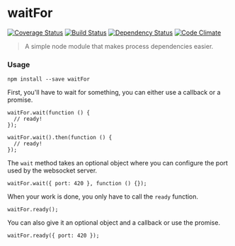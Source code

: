# waitFor

[![Coverage Status](https://coveralls.io/repos/Apercu/waitFor/badge.svg?branch=master)](https://coveralls.io/r/Apercu/waitFor?branch=master) [![Build Status](https://travis-ci.org/Apercu/waitFor.svg?branch=master)](https://travis-ci.org/Apercu/waitFor) [![Dependency Status](https://david-dm.org/Apercu/waitFor.svg)](https://david-dm.org/Apercu/waitFor) [![Code Climate](https://codeclimate.com/github/Apercu/waitFor/badges/gpa.svg)](https://codeclimate.com/github/Apercu/waitFor)

> A simple node module that makes process dependencies easier.

### Usage

    npm install --save waitFor

First, you'll have to wait for something, you can either use a callback or a promise.

    waitFor.wait(function () {
      // ready!
    });

    waitFor.wait().then(function () {
      // ready!
    });

The `wait` method takes an optional object where you can configure the port used by the websocket server.

    waitFor.wait({ port: 420 }, function () {});

When your work is done, you only have to call the `ready` function.

    waitFor.ready();

You can also give it an optional object and a callback or use the promise.

    waitFor.ready({ port: 420 });
